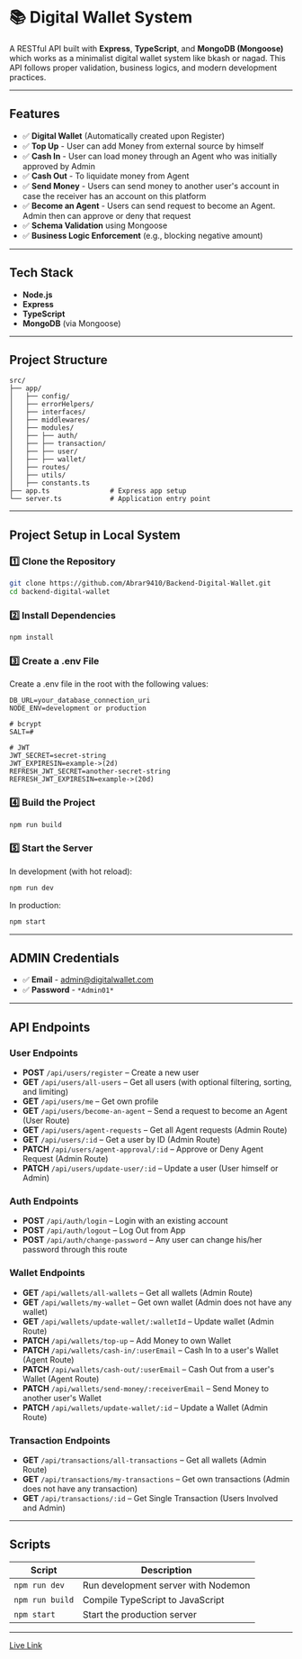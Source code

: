 # 📚 Digital Wallet System

A RESTful API built with **Express**, **TypeScript**, and **MongoDB (Mongoose)** which works as a minimalist digital wallet system like bkash or nagad. This API follows proper validation, business logics, and modern development practices.

---

## Features

- ✅ **Digital Wallet** (Automatically created upon Register)
- ✅ **Top Up** - User can add Money from external source by himself 
- ✅ **Cash In** - User can load money through an Agent who was initially approved by Admin
- ✅ **Cash Out** - To liquidate money from Agent
- ✅ **Send Money** - Users can send money to another user's account in case the receiver has an account on this platform
- ✅ **Become an Agent** - Users can send request to become an Agent. Admin then can approve or deny that request
- ✅ **Schema Validation** using Mongoose
- ✅ **Business Logic Enforcement** (e.g., blocking negative amount)

---

## Tech Stack

- **Node.js**
- **Express**
- **TypeScript**
- **MongoDB** (via Mongoose)

---

## Project Structure

```plaintext
src/
├── app/
│   ├── config/     
│   ├── errorHelpers/     
│   ├── interfaces/      
│   ├── middlewares/          
│   ├── modules/          
│   ├── ├── auth/          
│   ├── ├── transaction/         
│   ├── ├── user/          
│   ├── ├── wallet/          
│   ├── routes/          
│   ├── utils/          
│   ├── constants.ts          
├── app.ts               # Express app setup
└── server.ts            # Application entry point
```

---

## Project Setup in Local System

### 1️⃣ Clone the Repository

```bash
git clone https://github.com/Abrar9410/Backend-Digital-Wallet.git
cd backend-digital-wallet
```

### 2️⃣ Install Dependencies

```bash
npm install
```

### 3️⃣ Create a .env File
Create a .env file in the root with the following values:

```env
DB_URL=your_database_connection_uri
NODE_ENV=development or production

# bcrypt
SALT=#

# JWT
JWT_SECRET=secret-string
JWT_EXPIRESIN=example->(2d)
REFRESH_JWT_SECRET=another-secret-string
REFRESH_JWT_EXPIRESIN=example->(20d)
```

### 4️⃣ Build the Project

```bash
npm run build
```

### 5️⃣ Start the Server
In development (with hot reload):

```bash
npm run dev
```

In production:

```bash
npm start
```

--- 

## ADMIN Credentials

- ✅ **Email** - admin@digitalwallet.com
- ✅ **Password** - `*Admin01*`

--- 

## API Endpoints

### User Endpoints

- **POST** `/api/users/register` – Create a new user  
- **GET** `/api/users/all-users` – Get all users (with optional filtering, sorting, and limiting)  
- **GET** `/api/users/me` – Get own profile
- **GET** `/api/users/become-an-agent` – Send a request to become an Agent (User Route)
- **GET** `/api/users/agent-requests` – Get all Agent requests (Admin Route)
- **GET** `/api/users/:id` – Get a user by ID (Admin Route)
- **PATCH** `/api/users/agent-approval/:id` – Approve or Deny Agent Request (Admin Route)  
- **PATCH** `/api/users/update-user/:id` – Update a user (User himself or Admin)  


### Auth Endpoints

- **POST** `/api/auth/login` – Login with an existing account  
- **POST** `/api/auth/logout` – Log Out from App  
- **POST** `/api/auth/change-password` – Any user can change his/her password through this route  


### Wallet Endpoints

- **GET** `/api/wallets/all-wallets` – Get all wallets (Admin Route)  
- **GET** `/api/wallets/my-wallet` – Get own wallet (Admin does not have any wallet)  
- **GET** `/api/wallets/update-wallet/:walletId` – Update wallet (Admin Route)
- **PATCH** `/api/wallets/top-up` – Add Money to own Wallet  
- **PATCH** `/api/wallets/cash-in/:userEmail` – Cash In to a user's Wallet (Agent Route)  
- **PATCH** `/api/wallets/cash-out/:userEmail` – Cash Out from a user's Wallet (Agent Route)
- **PATCH** `/api/wallets/send-money/:receiverEmail` – Send Money to another user's Wallet
- **PATCH** `/api/wallets/update-wallet/:id` – Update a Wallet (Admin Route)


### Transaction Endpoints

- **GET** `/api/transactions/all-transactions` – Get all wallets (Admin Route)  
- **GET** `/api/transactions/my-transactions` – Get own transactions (Admin does not have any transaction)  
- **GET** `/api/transactions/:id` – Get Single Transaction (Users Involved and Admin)


---

## Scripts

| Script         | Description                           |
|----------------|---------------------------------------|
| `npm run dev`  | Run development server with Nodemon   |
| `npm run build`| Compile TypeScript to JavaScript      |
| `npm start`    | Start the production server           |

---

[Live Link](https://backend-digital-wallet-henna.vercel.app/)
